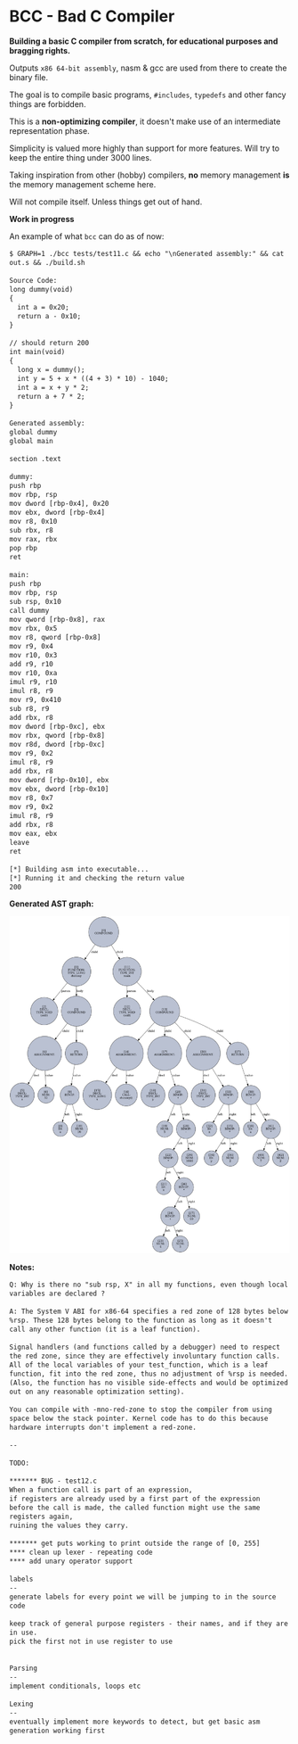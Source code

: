 # BCC - Bad C Compiler

**Building a basic C compiler from scratch, for educational purposes and bragging rights.**

Outputs `x86 64-bit assembly`, nasm & gcc are used from there to create the binary file.

The goal is to compile basic programs, `#includes`, `typedefs` and other fancy things are forbidden.

This is a **non-optimizing compiler**, it doesn't make use of an intermediate representation phase.

Simplicity is valued more highly than support for more features. Will try to keep the entire thing under 3000 lines.

Taking inspiration from other (hobby) compilers, **no** memory management **is** the memory management scheme here.

Will not compile itself. Unless things get out of hand.

**Work in progress**

An example of what `bcc` can do as of now:

```
$ GRAPH=1 ./bcc tests/test11.c && echo "\nGenerated assembly:" && cat out.s && ./build.sh

Source Code:
long dummy(void)
{
  int a = 0x20;
  return a - 0x10;
}

// should return 200
int main(void)
{
  long x = dummy();
  int y = 5 + x * ((4 + 3) * 10) - 1040;
  int a = x + y * 2;
  return a + 7 * 2;
}

Generated assembly:
global dummy
global main

section .text

dummy:
push rbp
mov rbp, rsp
mov dword [rbp-0x4], 0x20
mov ebx, dword [rbp-0x4]
mov r8, 0x10
sub rbx, r8
mov rax, rbx
pop rbp
ret

main:
push rbp
mov rbp, rsp
sub rsp, 0x10
call dummy
mov qword [rbp-0x8], rax
mov rbx, 0x5
mov r8, qword [rbp-0x8]
mov r9, 0x4
mov r10, 0x3
add r9, r10
mov r10, 0xa
imul r9, r10
imul r8, r9
mov r9, 0x410
sub r8, r9
add rbx, r8
mov dword [rbp-0xc], ebx
mov rbx, qword [rbp-0x8]
mov r8d, dword [rbp-0xc]
mov r9, 0x2
imul r8, r9
add rbx, r8
mov dword [rbp-0x10], ebx
mov ebx, dword [rbp-0x10]
mov r8, 0x7
mov r9, 0x2
imul r8, r9
add rbx, r8
mov eax, ebx
leave
ret

[*] Building asm into executable...
[*] Running it and checking the return value
200

```

**Generated AST graph:**

![](assets/example_ast_graph.png)

**Notes:**

```
Q: Why is there no "sub rsp, X" in all my functions, even though local variables are declared ?

A: The System V ABI for x86-64 specifies a red zone of 128 bytes below %rsp. These 128 bytes belong to the function as long as it doesn't call any other function (it is a leaf function).

Signal handlers (and functions called by a debugger) need to respect the red zone, since they are effectively involuntary function calls.
All of the local variables of your test_function, which is a leaf function, fit into the red zone, thus no adjustment of %rsp is needed. (Also, the function has no visible side-effects and would be optimized out on any reasonable optimization setting).

You can compile with -mno-red-zone to stop the compiler from using space below the stack pointer. Kernel code has to do this because hardware interrupts don't implement a red-zone.

--

TODO:

******* BUG - test12.c
When a function call is part of an expression,
if registers are already used by a first part of the expression
before the call is made, the called function might use the same registers again,
ruining the values they carry.

******* get puts working to print outside the range of [0, 255]
**** clean up lexer - repeating code
**** add unary operator support

labels
--
generate labels for every point we will be jumping to in the source code

keep track of general purpose registers - their names, and if they are in use.
pick the first not in use register to use


Parsing
--
implement conditionals, loops etc

Lexing
--
eventually implement more keywords to detect, but get basic asm generation working first

```
